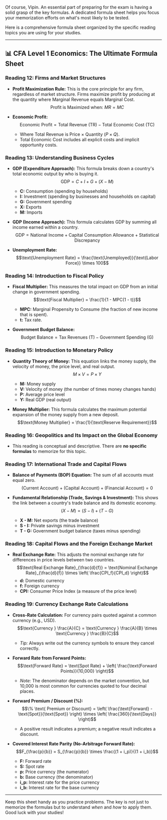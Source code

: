Of course, Vipin. An essential part of preparing for the exam is having a solid grasp of the key formulas. A dedicated formula sheet helps you focus your memorization efforts on what's most likely to be tested.

Here is a comprehensive formula sheet organized by the specific reading topics you are using for your studies.

***

## 📊 CFA Level 1 Economics: The Ultimate Formula Sheet

### **Reading 12: Firms and Market Structures**

* **Profit Maximization Rule:** This is the core principle for any firm, regardless of market structure. Firms maximize profit by producing at the quantity where Marginal Revenue equals Marginal Cost.
    $$\text{Profit is Maximized when: } MR = MC$$

* **Economic Profit:**
    $$\text{Economic Profit} = \text{Total Revenue (TR)} - \text{Total Economic Cost (TC)}$$
    * Where Total Revenue is Price × Quantity ($P \times Q$).
    * Total Economic Cost includes all explicit costs and implicit opportunity costs.

### **Reading 13: Understanding Business Cycles**

* **GDP (Expenditure Approach):** This formula breaks down a country's total economic output by who is buying it.
    $$\text{GDP} = C + I + G + (X - M)$$
    * **C:** Consumption (spending by households)
    * **I:** Investment (spending by businesses and households on capital)
    * **G:** Government spending
    * **X:** Exports
    * **M:** Imports

* **GDP (Income Approach):** This formula calculates GDP by summing all income earned within a country.
    $$\text{GDP} = \text{National Income} + \text{Capital Consumption Allowance} + \text{Statistical Discrepancy}$$

* **Unemployment Rate:**
    $$\text{Unemployment Rate} = \frac{\text{Unemployed}}{\text{Labor Force}} \times 100$$

### **Reading 14: Introduction to Fiscal Policy**

* **Fiscal Multiplier:** This measures the total impact on GDP from an initial change in government spending.
    $$\text{Fiscal Multiplier} = \frac{1}{1 - MPC(1 - t)}$$
    * **MPC:** Marginal Propensity to Consume (the fraction of new income that is spent).
    * **t:** Tax rate.

* **Government Budget Balance:**
    $$\text{Budget Balance} = \text{Tax Revenues (T)} - \text{Government Spending (G)}$$

### **Reading 15: Introduction to Monetary Policy**

* **Quantity Theory of Money:** This equation links the money supply, the velocity of money, the price level, and real output.
    $$M \times V = P \times Y$$
    * **M:** Money supply
    * **V:** Velocity of money (the number of times money changes hands)
    * **P:** Average price level
    * **Y:** Real GDP (real output)

* **Money Multiplier:** This formula calculates the maximum potential expansion of the money supply from a new deposit.
    $$\text{Money Multiplier} = \frac{1}{\text{Reserve Requirement}}$$

### **Reading 16: Geopolitics and Its Impact on the Global Economy**

* This reading is conceptual and descriptive. There are **no specific formulas** to memorize for this topic.

### **Reading 17: International Trade and Capital Flows**

* **Balance of Payments (BOP) Equation:** The sum of all accounts must equal zero.
    $$(\text{Current Account}) + (\text{Capital Account}) + (\text{Financial Account}) = 0$$

* **Fundamental Relationship (Trade, Savings & Investment):** This shows the link between a country's trade balance and its domestic economy.
    $$(X - M) = (S - I) + (T - G)$$
    * **X - M:** Net exports (the trade balance)
    * **S - I:** Private savings minus investment
    * **T - G:** Government budget balance (taxes minus spending)

### **Reading 18: Capital Flows and the Foreign Exchange Market**

* **Real Exchange Rate:** This adjusts the nominal exchange rate for differences in price levels between two countries.
    $$\text{Real Exchange Rate}_{\frac{d}{f}} = \text{Nominal Exchange Rate}_{\frac{d}{f}} \times \left( \frac{CPI_f}{CPI_d} \right)$$
    * **d:** Domestic currency
    * **f:** Foreign currency
    * **CPI:** Consumer Price Index (a measure of the price level)

### **Reading 19: Currency Exchange Rate Calculations**

* **Cross-Rate Calculation:** For currency pairs quoted against a common currency (e.g., USD).
    $$\text{Currency } \frac{A}{C} = \text{Currency } \frac{A}{B} \times \text{Currency } \frac{B}{C}$$
    * *Tip:* Always write out the currency symbols to ensure they cancel correctly.

* **Forward Rate from Forward Points:**
    $$\text{Forward Rate} = \text{Spot Rate} + \left( \frac{\text{Forward Points}}{10,000} \right)$$
    * *Note:* The denominator depends on the market convention, but 10,000 is most common for currencies quoted to four decimal places.

* **Forward Premium / Discount (%):**
    $$\% \text{ Premium or Discount} = \left( \frac{\text{Forward} - \text{Spot}}{\text{Spot}} \right) \times \left( \frac{360}{\text{Days}} \right)$$
    * A positive result indicates a premium; a negative result indicates a discount.

* **Covered Interest Rate Parity (No-Arbitrage Forward Rate):**
    $$F_{\frac{p}{b}} = S_{\frac{p}{b}} \times \frac{(1 + i_p)}{(1 + i_b)}$$
    * **F:** Forward rate
    * **S:** Spot rate
    * **p:** Price currency (the numerator)
    * **b:** Base currency (the denominator)
    * **i_p:** Interest rate for the price currency
    * **i_b:** Interest rate for the base currency

***

Keep this sheet handy as you practice problems. The key is not just to memorize the formulas but to understand *when* and *how* to apply them. Good luck with your studies!